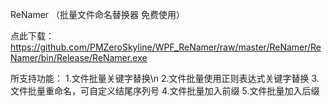 ReNamer （批量文件命名替换器 免费使用）

点此下载：https://github.com/PMZeroSkyline/WPF_ReNamer/raw/master/ReNamer/ReNamer/bin/Release/ReNamer.exe

所支持功能：
  1.文件批量关键字替换\n
  2.文件批量使用正则表达式关键字替换
  3.文件批量重命名，可自定义结尾序列号
  4.文件批量加入前缀
  5.文件批量加入后缀
